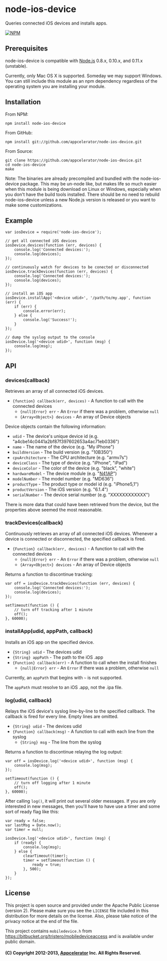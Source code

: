 # node-ios-device

Queries connected iOS devices and installs apps.

[![NPM](https://nodei.co/npm/node-ios-device.png?downloads=true&stars=true)](https://nodei.co/npm/node-ios-device/)

## Prerequisites

node-ios-device is compatible with [Node.js](http://nodejs.org/dist/) 0.8.x,
0.10.x, and 0.11.x (unstable).

Currently, only Mac OS X is supported. Someday we may support Windows. You can
still include this module as an npm dependency regardless of the operating
system you are installing your module.

## Installation

From NPM:

	npm install node-ios-device

From GitHub:

	npm install git://github.com/appcelerator/node-ios-device.git

From Source:

	git clone https://github.com/appcelerator/node-ios-device.git
	cd node-ios-device
	make

Note: The binaries are already precompiled and bundled with the node-ios-device
package. This may be un-node like, but makes life so much easier when this
module is being download on Linux or Windows, especially when you don't have the
build tools installed. There should be no need to rebuild node-ios-device unless
a new Node.js version is released or you want to make some customizations.

## Example

	var iosDevice = require('node-ios-device');

	// get all connected iOS devices
	iosDevice.devices(function (err, devices) {
		console.log('Connected devices:');
		console.log(devices);
	});

	// continuously watch for devices to be conected or disconnected
	iosDevice.trackDevices(function (err, devices) {
		console.log('Connected devices:');
		console.log(devices);
	});

	// install an iOS app
	iosDevice.installApp('<device udid>', '/path/to/my.app', function (err) {
		if (err) {
			console.error(err);
		} else {
			console.log('Success!');
		}
	});

	// dump the syslog output to the console
	iosDevice.log('<device udid>', function (msg) {
		console.log(msg);
	});

## API

### devices(callback)

Retrieves an array of all connected iOS devices.

* `{function} callback(err, devices)` - A function to call with the connected devices
	* `{null|Error} err` - An `Error` if there was a problem, otherwise `null`
	* `{Array<Object>} devices` - An array of Device objects

Device objects contain the following information:

* `udid` - The device's unique device id (e.g. "a4cbe14c0441a2bf87f397602653a4ac71eb0336")
* `name` - The name of the device (e.g. "My iPhone")
* `buildVersion` - The build version (e.g. "10B350")
* `cpuArchitecture` - The CPU architecture (e.g. "armv7s")
* `deviceClass` - The type of device (e.g. "iPhone", "iPad")
* `deviceColor` - The color of the device (e.g. "black", "white")
* `hardwareModel` - The device module (e.g. "[N41AP](http://theiphonewiki.com/wiki/N41ap)")
* `modelNumber` - The model number (e.g. "MD636")
* `productType` - The product type or model id (e.g. "iPhone5,1")
* `productVersion` - The iOS version (e.g. "6.1.4")
* `serialNumber` - The device serial number (e.g. "XXXXXXXXXXXX")

There is more data that could have been retrieved from the device, but the
properties above seemed the most reasonable.

### trackDevices(callback)

Continuously retrieves an array of all connected iOS devices. Whenever a device
is connected or disconnected, the specified callback is fired.

* `{Function} callback(err, devices)` - A function to call with the connected devices
	* `{null|Error} err` - An `Error` if there was a problem, otherwise `null`
	* `{Array<Object>} devices` - An array of Device objects

Returns a function to discontinue tracking:

	var off = iosDevice.trackDevices(function (err, devices) {
		console.log('Connected devices:');
		console.log(devices);
	});

	setTimeout(function () {
		// turn off tracking after 1 minute
		off();
	}, 60000);

### installApp(udid, appPath, callback)

Installs an iOS app on the specified device.

* `{String} udid` - The devices udid
* `{String} appPath` - The path to the iOS .app
* `{Function} callback(err)` - A function to call when the install finishes
	* `{null|Error} err` - An `Error` if there was a problem, otherwise `null`

Currently, an `appPath` that begins with `~` is not supported.

The `appPath` must resolve to an iOS .app, not the .ipa file.

### log(udid, callback)

Relays the iOS device's syslog line-by-line to the specified callback. The
callback is fired for every line. Empty lines are omitted.

* `{String} udid` - The devices udid
* `{Function} callback(msg)` - A function to call with each line from the syslog
	* `{String} msg` - The line from the syslog

Returns a function to discontinue relaying the log output:

	var off = iosDevice.log('<device udid>', function (msg) {
		console.log(msg);
	});

	setTimeout(function () {
		// turn off logging after 1 minute
		off();
	}, 60000);

After calling `log()`, it will print out several older messages. If you are only
interested in new messages, then you'll have to have use a timer and some sort
of ready flag like this:

	var ready = false;
	var lastMsg = Date.now();
	var timer = null;

	iosDevice.log('<device udid>', function (msg) {
		if (ready) {
			console.log(msg);
		} else {
			clearTimeout(timer);
			timer = setTimeout(function () {
				ready = true;
			}, 500);
		}
	});



## License

This project is open source and provided under the Apache Public License
(version 2). Please make sure you see the `LICENSE` file included in this
distribution for more details on the license.  Also, please take notice of the
privacy notice at the end of the file.

This project contains `mobiledevice.h` from https://bitbucket.org/tristero/mobiledeviceaccess
and is available under public domain.

#### (C) Copyright 2012-2013, [Appcelerator](http://www.appcelerator.com/) Inc. All Rights Reserved.
